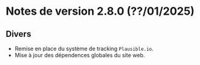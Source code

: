# Notes de version 2.8.0 (??/01/2025)

## Divers

- Remise en place du système de tracking `Plausible.io`.
- Mise à jour des dépendences globales du site web.

